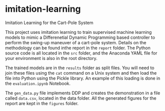 # imitation-learning
Imitation Learning for the Cart-Pole System

This project uses imitation learning to train supervised machine learning models to mimic a Differenetial Dynamic Programming based controller to perform the swing-up maneuver of a cart-pole system. Details on the methodology can be found inthe report in the `report` folder. The Python source code is all located in the `src` folder, and the Anaconda YAML file for your environment is also in the root directory.

The trained models are in the `results` folder as split files. You will need to join these files using the `cat` command on a Unix system and then load the file into Python using the Pickle library. An example of this loading is done in the `evaluation.ipynb` Notebook.

The `gen_data.py` file implements DDP and creates the demonstration in a file called `data.csv`, located in the data folder. All the generated figures for the report are kept in the `figures` folder.
